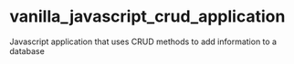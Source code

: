 # vanilla_javascript_crud_application
Javascript application that uses CRUD methods to add information to a database
